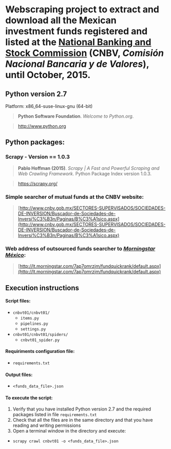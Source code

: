 # Webscraping project to extract and download all the Mexican investment funds registered and listed at the [National Banking and Stock Commission](http://www.cnbv.gob.mx/SECTORES-SUPERVISADOS/SOCIEDADES-DE-INVERSION/Buscador-de-Sociedades-de-Inversi%C3%B3n/Paginas/Buscador-de-Sociedades-de-Inversion.aspx) (CNBV, *Comisión Nacional Bancaria y de Valores*), until October, 2015.

## Python version 2.7
Platform: x86_64-suse-linux-gnu (64-bit)
>**Python Software Foundation**. *Welcome to Python.org*.

>http://www.python.org


## Python packages:
### Scrapy - Version == 1.0.3
>**Pablo Hoffman (2015)**. *Scrapy | A Fast and Powerful Scraping and Web Crawling Framework*. Python Package Index version 1.0.3.

>https://scrapy.org/


### Simple searcher of mutual funds at the CNBV website:
>[http://www.cnbv.gob.mx/SECTORES-SUPERVISADOS/SOCIEDADES-DE-INVERSION/Buscador-de-Sociedades-de-Inversi%C3%B3n/Paginas/B%C3%A1sico.aspx](http://www.cnbv.gob.mx/SECTORES-SUPERVISADOS/SOCIEDADES-DE-INVERSION/Buscador-de-Sociedades-de-Inversi%C3%B3n/Paginas/B%C3%A1sico.aspx)


### Web address of outsourced funds searcher to [*Morningstar México*](http://www.morningstar.com.mx):
>[http://lt.morningstar.com/7ap7omrzjm/fundquickrank/default.aspx](http://lt.morningstar.com/7ap7omrzjm/fundquickrank/default.aspx)


## Execution instructions
#### Script files:
* `cnbvt01/cnbvt01/`
  * `items.py`
  * `pipelines.py`
  * `settings.py`
* `cnbvt01/cnbvt01/spiders/`
  * `cnbvt01_spider.py`

#### Requiriments configuration file:
* `requirements.txt`

#### Output files:
* `<funds_data_file>.json`

#### To execute the script:

1. Verify that you have installed Python version 2.7 and the required packages listed in file `requirements.txt`
2. Check that all the files are in the same directory and that you have reading and writing permissions
3. Open a terminal window in the directory and execute:
  * `scrapy crawl cnbvt01 -o <funds_data_file>.json`
